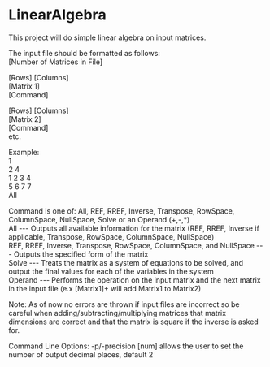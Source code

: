 # LinearAlgebra

This project will do simple linear algebra on input matrices.

The input file should be formatted as follows: \
[Number of Matrices in File]

[Rows] [Columns] \
[Matrix 1] \
[Command] 

[Rows] [Columns] \
[Matrix 2] \
[Command] \
etc. 

Example: \
1 \
2 4 \
1 2 3 4 \
5 6 7 7 \
All 

Command is one of: All, REF, RREF, Inverse, Transpose, RowSpace, ColumnSpace, NullSpace, Solve or an Operand (+,-,*) \
All --- Outputs all available information for the matrix (REF, RREF, Inverse if applicable, Transpose, RowSpace, ColumnSpace, NullSpace) \
REF, RREF, Inverse, Transpose, RowSpace, ColumnSpace, and NullSpace --- Outputs the specified form of the matrix \
Solve --- Treats the matrix as a system of equations to be solved, and output the final values for each of the variables in the system \
Operand --- Performs the operation on the input matrix and the next matrix in the input file (e.x [Matrix1]+ will add Matrix1 to Matrix2) 

Note: As of now no errors are thrown if input files are incorrect so be careful when adding/subtracting/multiplying matrices that matrix dimensions are correct and that the matrix is square if the inverse is asked for.

Command Line Options: -p/-precision [num] allows the user to set the number of output decimal places, default 2
